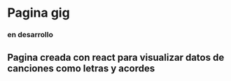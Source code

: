 # Pagina gig

### en desarrollo

## Pagina creada con react para visualizar datos de canciones como letras y acordes